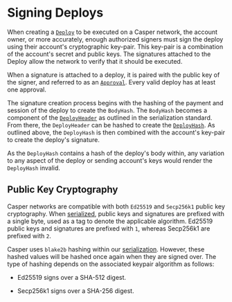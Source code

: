 # Signing Deploys

When creating a [`Deploy`](../../concepts/serialization-standard.md#serialization-standard-deploy) to be executed on a Casper network, the account owner, or more accurately, enough authorized signers must sign the deploy using their account's cryptographic key-pair. This key-pair is a combination of the account's secret and public keys. The signatures attached to the Deploy allow the network to verify that it should be executed.

When a signature is attached to a deploy, it is paired with the public key of the signer, and referred to as an [`Approval`](../../concepts/serialization-standard.md#approval).  Every valid deploy has at least one approval.

The signature creation process begins with the hashing of the payment and session of the deploy to create the `BodyHash`. The `BodyHash` becomes a component of the [`DeployHeader`](../../concepts/serialization-standard.md#deploy-header) as outlined in the serialization standard. From there, the `DeployHeader` can be hashed to create the [`DeployHash`](../../concepts/serialization-standard.md#deploy-hash). As outlined above, the `DeployHash` is then combined with the account's key-pair to create the deploy's signature.

As the `DeployHash` contains a hash of the deploy's body within, any variation to any aspect of the deploy or sending account's keys would render the `DeployHash` invalid.

## Public Key Cryptography

Casper networks are compatible with both `Ed25519` and `Secp256k1` public key cryptography. When [serialized](../../concepts/serialization-standard.md), public keys and signatures are prefixed with a single byte, used as a tag to denote the applicable algorithm. Ed25519 public keys and signatures are prefixed with `1`, whereas Secp256k1 are prefixed with `2`.

Casper uses `blake2b` hashing within our [serialization](../../concepts/serialization-standard.md). However, these hashed values will be hashed once again when they are signed over. The type of hashing depends on the associated keypair algorithm as follows:

* Ed25519 signs over a SHA-512 digest.

* Secp256k1 signs over a SHA-256 digest.